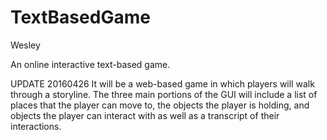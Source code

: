 # TextBasedGame

Wesley

An online interactive text-based game.

UPDATE 20160426
It will be a web-based game in which players will walk through a storyline. The three main portions of the GUI will include a list of places that the player can move to, the objects the player is holding, and objects the player can interact with as well as a transcript of their interactions.
